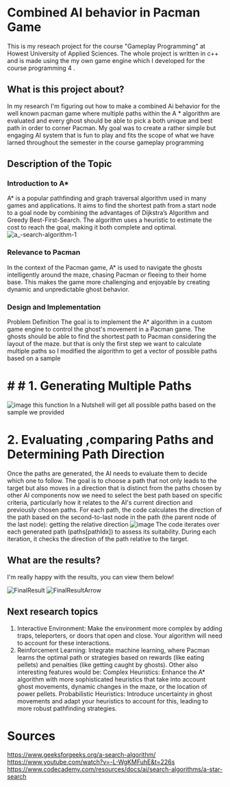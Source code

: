 
 # Combined AI behavior in Pacman Game
This is my reseach project for the course "Gameplay Programming" at Howest University of Applied Sciences.
The whole project is written in c++ and is made using the my own game engine which I developed for the course programming 4 . 
## What is this project about?
In my research I'm figuring out how to make a combined Ai behavior for the well known pacman game  where multiple paths within the A * algorithm
are evaluated and every ghost should be able to pick a both unique  and best path in order to corner Pacman. 
My goal was to create a rather simple but engaging AI system that is fun to play and fits the scope of what we have
larned throughout the semester in the course gameplay programming 
## Description of the Topic
 ### Introduction to A*
A* is a popular pathfinding and graph traversal algorithm used in many games and applications. It aims to find the shortest path from a start node to a goal node by combining the advantages of Dijkstra’s Algorithm and Greedy Best-First-Search. The algorithm uses a heuristic to estimate the cost to reach the goal, making it both complete and optimal.
![a_-search-algorithm-1](https://github.com/user-attachments/assets/7113c452-3157-490b-b493-59c3b6664fc6)
### Relevance to Pacman
In the context of the Pacman game, A* is used to navigate the ghosts intelligently around the maze, chasing Pacman or fleeing to their home base. This makes the game more challenging and enjoyable by creating dynamic and unpredictable ghost behavior.

### Design and Implementation
Problem Definition
The goal is to implement the A* algorithm in a custom game engine to control the ghost's movement in a Pacman game. The ghosts should be able to find the shortest path to Pacman considering the layout of the maze.
but that is only the first step we want to calculate multiple paths so I modified the algorithm to get a vector of possible paths based on a sample 
# # # 1. Generating Multiple Paths
![image](https://github.com/user-attachments/assets/4d32ce7c-45be-4897-92c2-a57727347714)
this function In a Nutshell will get all possible paths based on the sample we provided 

# 2. Evaluating ,comparing Paths and Determining Path Direction
Once the paths are generated, the AI needs to evaluate them to decide which one to follow. The goal is to choose a path that not only leads to the target but also moves in a direction that is distinct from the paths chosen by other AI components
 now we need to select the best path based on specific criteria, particularly how it relates to the AI's current direction and previously chosen paths. 
For each path, the code calculates the direction of the path based on the second-to-last node in the path (the parent node of the last node): 
getting the relative direction 
![image](https://github.com/user-attachments/assets/5c14de16-deb6-4407-be91-96d269691fd7)
 The code iterates over each generated path (paths[pathIdx]) to assess its suitability. During each iteration, it checks the direction of the path relative to the target.

 
 


## What are the results?
I'm really happy with the results, you can view them below!

![FinalResult](https://user-images.githubusercontent.com/114002276/211960929-d0a7d5a7-d0a8-4c7d-9967-1125ca6055a5.gif)
![FinalResultArrow](https://user-images.githubusercontent.com/114002276/211961935-77390449-14b0-4cda-86ac-f304d3d73a55.gif)

## Next research topics
1. Interactive Environment: Make the environment more complex by adding traps, teleporters, or doors that open and close. Your algorithm will need to account for these interactions.
2. Reinforcement Learning: Integrate machine learning, where Pacman learns the optimal path or strategies based on rewards (like eating pellets) and penalties (like getting caught by ghosts).
Other also interesting features would be:
Complex Heuristics: Enhance the A* algorithm with more sophisticated heuristics that take into account ghost movements, dynamic changes in the maze, or the location of power pellets.
Probabilistic Heuristics: Introduce uncertainty in ghost movements and adapt your heuristics to account for this, leading to more robust pathfinding strategies.

# Sources
https://www.geeksforgeeks.org/a-search-algorithm/
https://www.youtube.com/watch?v=-L-WgKMFuhE&t=226s
https://www.codecademy.com/resources/docs/ai/search-algorithms/a-star-search
